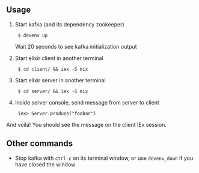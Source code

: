 ## Usage

1. Start kafka (and its dependency zookeeper)

        $ devenv up

    Wait 20 seconds to see kafka initialization output

1. Start elixir client in another terminal

        $ cd client/ && iex -S mix

1. Start elixir server in another terminal

        $ cd server/ && iex -S mix

1. Inside server console, send message from server to client

        iex> Server.produce("foobar")

And voilá! You should see the message on the client IEx session.

## Other commands

- Stop kafka with `ctrl-c` on its terminal window, or use `devenv_down` if you have closed the window

